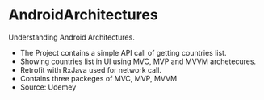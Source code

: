 # AndroidArchitectures
Understanding Android Architectures.
- The Project contains a simple API call of getting countries list.
- Showing countries list in UI using MVC, MVP and MVVM archetecures.
- Retrofit with RxJava used for network call.
- Contains three packeges of MVC, MVP, MVVM
- Source: Udemey
